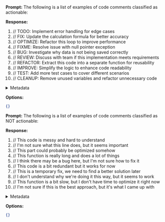 **Prompt:**
The following is a list of examples of code comments classified as actionable:

**Response:**
1. // TODO: Implement error handling for edge cases
2. // FIX: Update the calculation formula for better accuracy
3. // OPTIMIZE: Refactor this loop to improve performance
4. // FIXME: Resolve issue with null pointer exception
5. // BUG: Investigate why data is not being saved correctly
6. // REVIEW: Discuss with team if this implementation meets requirements
7. // REFACTOR: Extract this code into a separate function for reusability
8. // IMPROVE: Simplify the logic to enhance code readability
9. // TEST: Add more test cases to cover different scenarios
10. // CLEANUP: Remove unused variables and refactor unnecessary code

<details><summary>Metadata</summary>

- Duration: 7517 ms
- Datetime: 2023-08-23T16:15:49.616126
- Model: gpt-3.5-turbo-0613

</details>

**Options:**
```json
{}
```

**Prompt:**
The following is a list of examples of code comments classified as NOT actionable:

**Response:**
1. // This code is messy and hard to understand
2. // I'm not sure what this line does, but it seems important
3. // This part could probably be optimized somehow
4. // This function is really long and does a lot of things
5. // I think there may be a bug here, but I'm not sure how to fix it
6. // This code is a bit redundant but it works for now
7. // This is a temporary fix, we need to find a better solution later
8. // I don't understand why we're doing it this way, but it seems to work
9. // This function is a bit slow, but I don't have time to optimize it right now
10. // I'm not sure if this is the best approach, but it's what I came up with

<details><summary>Metadata</summary>

- Duration: 9266 ms
- Datetime: 2023-08-23T16:16:05.872789
- Model: gpt-3.5-turbo-0613

</details>

**Options:**
```json
{}
```

